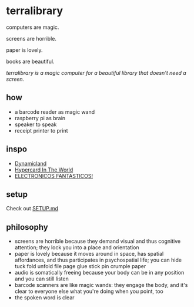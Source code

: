 # terralibrary

computers are magic.

screens are horrible.

paper is lovely.

books are beautiful.

*terralibrary is a magic computer for a beautiful library that doesn't need a screen.*

## how

- a barcode reader as magic wand
- raspberry pi as brain
- speaker to speak
- receipt printer to print

## inspo

- [Dynamicland](https://dynamicland.org/)
- [Hypercard In The World](https://tashian.com/articles/dynamicland/)
- [ELECTRONICOS FANTASTICOS!](https://www.electronicosfantasticos.com/)

## setup

Check out [SETUP.md](SETUP.md)

## philosophy

- screens are horrible because they demand visual and thus cognitive attention; they lock you into a place and orientation
- paper is lovely because it moves around in space, has spatial affordances, and thus participates in psychospatial life; you can hide tuck fold unfold file page glue stick pin crumple paper
- audio is somatically freeing because your body can be in any position and you can still listen
- barcode scanners are like magic wands: they engage the body, and it's clear to everyone else what you're doing when you point, too
- the spoken word is clear

